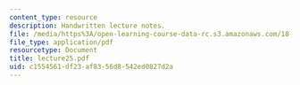 ```yaml
---
content_type: resource
description: Handwritten lecture notes.
file: /media/https%3A/open-learning-course-data-rc.s3.amazonaws.com/18-704-seminar-in-algebra-and-number-theory-rational-points-on-elliptic-curves-fall-2004/c1554561df23af8356d8542ed0827d2a_lecture25.pdf
file_type: application/pdf
resourcetype: Document
title: lecture25.pdf
uid: c1554561-df23-af83-56d8-542ed0827d2a
---
```


